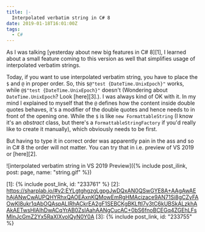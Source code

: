 ```yaml
---
title: |-
  Interpolated verbatim string in C# 8
date: 2019-01-18T16:01:00Z
tags:
  - C#
---
```

As I was talking [yesterday about new big features in C# 8][1], I learned about a small feature coming to this version as well that simplifies usage of interpolated verbatim strings.

<!-- excerpt -->

Today, if you want to use interpolated verbatim string, you have to place the `$` and `@` in proper order. So, this `$@"test {DateTime.UnixEpoch}"` works, while `@$"test {DateTime.UnixEpoch}"` doesn't (Wondering about `DateTime.UnixEpoch`? Look [here][3].). I was always kind of OK with it. In my mind I explained to myself that the `@` defines how the content inside double quotes behaves, it's a modifier of the double quotes and hence needs to in front of the opening one. While the `$` is like `new FormattableString` (I know it's an _abstract_ class, but there's a `FormattableStringFactory` if you'd really like to create it manually), which obviously needs to be first.

But having to type it in correct order was apparently pain in the ass and so in C# 8 the order will not matter. You can try that in i.e. preview of VS 2019 or [here][2].

![interpolated verbatim string in VS 2019 Preview]({% include post_ilink, post: page, name: "string.gif" %})

[1]: {% include post_link, id: "233761" %}
[2]: https://sharplab.io/#v2:EYLgtghgzgLgpgJwDQxAN0QSwGYE8A+AAgAwAEhAjANwCwAUPQHYRhxQAOEAxnKQMowEmRgHMAcizace9AN71Si8gCZyFAOwKl8ukr1qAbOQAspALIRhACkrEA2gF1SEBCKgBKLftI7v3tC6kUBSkALzkhAAkAETwsHIAIhDwACqYrAB0ZsIAahAANgCucAC+0bS6fnoBCEGq4ZGEhLFsMInJcGmZ2Yx5RaXlXvolQyN0Y0A
[3]: {% include post_link, id: "233755" %}